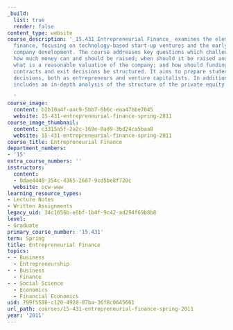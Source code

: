 ```yaml
---
_build:
  list: true
  render: false
content_type: website
course_description: '_15.431 Entrepreneurial Finance_ examines the elements of entrepreneurial
  finance, focusing on technology-based start-up ventures and the early stages of
  company development. The course addresses key questions which challenge all entrepreneurs:
  how much money can and should be raised; when should it be raised and from whom;
  what is a reasonable valuation of the company; and how should funding, employment
  contracts and exit decisions be structured. It aims to prepare students for these
  decisions, both as entrepreneurs and venture capitalists. In addition, the course
  includes an in-depth analysis of the structure of the private equity industry.

  '
course_image:
  content: b2b18a4f-aac9-5bb7-6b6c-eaa47bbe7045
  website: 15-431-entrepreneurial-finance-spring-2011
course_image_thumbnail:
  content: c3315a5f-2a2c-169e-0ad9-3bd24ca5baa8
  website: 15-431-entrepreneurial-finance-spring-2011
course_title: Entrepreneurial Finance
department_numbers:
- '15'
extra_course_numbers: ''
instructors:
  content:
  - 0dae4448-354c-4365-2687-9cd5be8f720c
  website: ocw-www
learning_resource_types:
- Lecture Notes
- Written Assignments
legacy_uid: 34c1656b-e6bf-1b4f-9c42-ad294f69b8b8
level:
- Graduate
primary_course_number: '15.431'
term: Spring
title: Entrepreneurial Finance
topics:
- - Business
  - Entrepreneurship
- - Business
  - Finance
- - Social Science
  - Economics
  - Financial Economics
uid: 799f5586-c120-4928-87ba-36f8c0645661
url_path: courses/15-431-entrepreneurial-finance-spring-2011
year: '2011'
---
```

